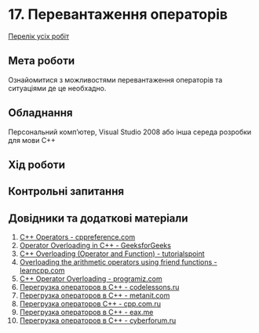 # 17. Перевантаження операторів

[Перелік усіх робіт](README.md)

## Мета роботи 

Ознайомитися з можливостями перевантаження операторів та ситуаціями де це необхадно.

## Обладнання

Персональний комп’ютер, Visual Studio 2008 або інша середа розробки для мови C++

## Хід роботи

## Контрольні запитання

## Довідники та додаткові матеріали

1.  [C++ Operators - cppreference.com](https://en.cppreference.com/w/cpp/language/operators)
2.  [Operator Overloading in C++ - GeeksforGeeks](https://www.geeksforgeeks.org/operator-overloading-c/)
3.  [C++ Overloading (Operator and Function) - tutorialspoint](https://www.tutorialspoint.com/cplusplus/cpp_overloading.htm)
4.  [Overloading the arithmetic operators using friend functions - learncpp.com](https://www.learncpp.com/cpp-tutorial/93-overloading-the-arithmetic-operators-using-friend-functions/)
5.  [C++ Operator Overloading - programiz.com](https://www.programiz.com/cpp-programming/operator-overloading)
6.  [Перегрузка операторов в C++ - codelessons.ru](https://codelessons.ru/cplusplus/peregruzka-operatorov-v-c.html)
7.  [Перегрузка операторов в C++ - metanit.com](https://metanit.com/cpp/tutorial/6.10.php)
8.  [Перегрузка операторов C++ - cpp.com.ru](https://cpp.com.ru/operators.html)
9.  [Перегрузка операторов в C++ - eax.me](https://eax.me/cpp-overload/)
10. [Перегрузка операторов в C++ - cyberforum.ru](https://www.cyberforum.ru/cpp-beginners/thread1689464.html)